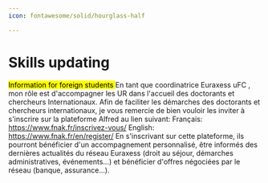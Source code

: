 ```yaml
---
icon: fontawesome/solid/hourglass-half

---
```


# Skills updating


<mark> Information for foreign students </mark>
En tant que coordinatrice Euraxess uFC , mon rôle est  d'accompagner les UR dans l'accueil des doctorants et chercheurs Internationaux.
Afin de faciliter les démarches des doctorants et chercheurs internationaux, je vous remercie de bien vouloir les inviter à s'inscrire sur la plateforme Alfred au lien suivant:
Français: https://www.fnak.fr/inscrivez-vous/
English: https://www.fnak.fr/en/register/
En s'inscrivant sur cette plateforme, ils pourront bénéficier d'un accompagnement personnalisé, être informés des dernières actualités du réseau Euraxess (droit au séjour, démarches administratives, événements...) et   bénéficier d'offres négociées par le réseau (banque, assurance...).




